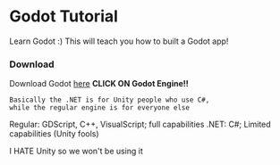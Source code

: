 # Godot Tutorial
Learn Godot :) This will teach you how to built a Godot app!

### Download
Download Godot [here](https://godotengine.org/download/windows/)
**CLICK ON Godot Engine!!**

```
Basically the .NET is for Unity people who use C#,
while the regular engine is for everyone else
```

Regular: GDScript, C++, VisualScript; full capabilities
.NET:    C#; Limited capabilities (Unity fools)

I HATE Unity so we won't be using it


